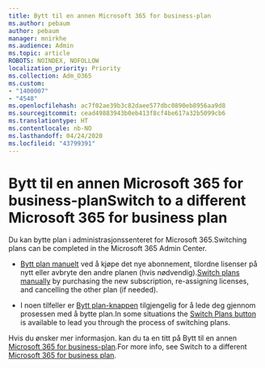 ```yaml
---
title: Bytt til en annen Microsoft 365 for business-plan
ms.author: pebaum
author: pebaum
manager: mnirkhe
ms.audience: Admin
ms.topic: article
ROBOTS: NOINDEX, NOFOLLOW
localization_priority: Priority
ms.collection: Adm_O365
ms.custom:
- "1400007"
- "4548"
ms.openlocfilehash: ac7f02ae39b3c82daee577dbc0890eb8956aa9d8
ms.sourcegitcommit: cead49883943b0eb413f8cf4be617a32b5099cb6
ms.translationtype: HT
ms.contentlocale: nb-NO
ms.lasthandoff: 04/24/2020
ms.locfileid: "43799391"
---
```

# <a name="switch-to-a-different-microsoft-365-for-business-plan"></a><span data-ttu-id="3d877-102">Bytt til en annen Microsoft 365 for business-plan</span><span class="sxs-lookup"><span data-stu-id="3d877-102">Switch to a different Microsoft 365 for business plan</span></span>

<span data-ttu-id="3d877-103">Du kan bytte plan i administrasjonssenteret for Microsoft 365.</span><span class="sxs-lookup"><span data-stu-id="3d877-103">Switching plans can be completed in the Microsoft 365 Admin Center.</span></span>

- <span data-ttu-id="3d877-104">[Bytt plan manuelt](https://docs.microsoft.com/microsoft-365/commerce/subscriptions/switch-plans-manually) ved å kjøpe det nye abonnement, tilordne lisenser på nytt eller avbryte den andre planen (hvis nødvendig).</span><span class="sxs-lookup"><span data-stu-id="3d877-104">[Switch plans manually](https://docs.microsoft.com/microsoft-365/commerce/subscriptions/switch-plans-manually) by purchasing the new subscription, re-assigning licenses, and cancelling the other plan (if needed).</span></span>

- <span data-ttu-id="3d877-105">I noen tilfeller er [Bytt plan-knappen](https://docs.microsoft.com/microsoft-365/commerce/subscriptions/switch-to-a-different-plan#use-the-switch-plans-button) tilgjengelig for å lede deg gjennom prosessen med å bytte plan.</span><span class="sxs-lookup"><span data-stu-id="3d877-105">In some situations the [Switch Plans button](https://docs.microsoft.com/microsoft-365/commerce/subscriptions/switch-to-a-different-plan#use-the-switch-plans-button) is available to lead you through the process of switching plans.</span></span>

<span data-ttu-id="3d877-106">Hvis du ønsker mer informasjon. kan du ta en titt på Bytt til en annen [Microsoft 365 for business-plan](https://docs.microsoft.com/nb-NO/microsoft-365/commerce/subscriptions/switch-to-a-different-plan).</span><span class="sxs-lookup"><span data-stu-id="3d877-106">For more info, see Switch to a different [Microsoft 365 for business plan](https://docs.microsoft.com/nb-NO/microsoft-365/commerce/subscriptions/switch-to-a-different-plan).</span></span>
